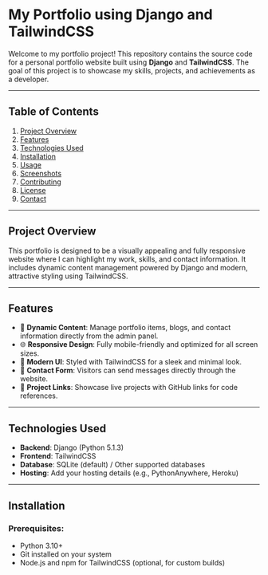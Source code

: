 # **My Portfolio using Django and TailwindCSS**

Welcome to my portfolio project! This repository contains the source code for a personal portfolio website built using **Django** and **TailwindCSS**. The goal of this project is to showcase my skills, projects, and achievements as a developer.

---

## **Table of Contents**
1. [Project Overview](#project-overview)
2. [Features](#features)
3. [Technologies Used](#technologies-used)
4. [Installation](#installation)
5. [Usage](#usage)
6. [Screenshots](#screenshots)
7. [Contributing](#contributing)
8. [License](#license)
9. [Contact](#contact)

---

## **Project Overview**
This portfolio is designed to be a visually appealing and fully responsive website where I can highlight my work, skills, and contact information. It includes dynamic content management powered by Django and modern, attractive styling using TailwindCSS.

---

## **Features**
- 📜 **Dynamic Content**: Manage portfolio items, blogs, and contact information directly from the admin panel.
- 🌐 **Responsive Design**: Fully mobile-friendly and optimized for all screen sizes.
- 🎨 **Modern UI**: Styled with TailwindCSS for a sleek and minimal look.
- 💌 **Contact Form**: Visitors can send messages directly through the website.
- 🔗 **Project Links**: Showcase live projects with GitHub links for code references.

---

## **Technologies Used**
- **Backend**: Django (Python 5.1.3)
- **Frontend**: TailwindCSS
- **Database**: SQLite (default) / Other supported databases
- **Hosting**: Add your hosting details (e.g., PythonAnywhere, Heroku)

---

## **Installation**

### Prerequisites:
- Python 3.10+
- Git installed on your system
- Node.js and npm for TailwindCSS (optional, for custom builds)
